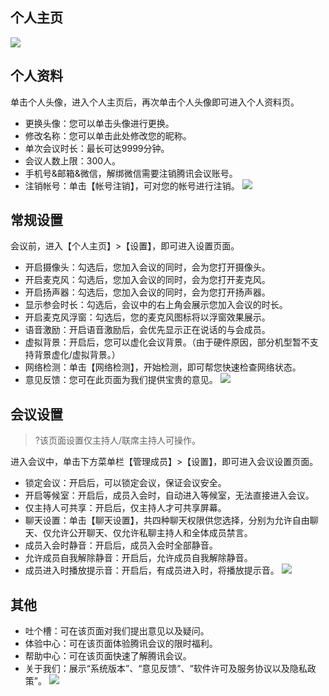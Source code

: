 
## 个人主页
![](https://main.qcloudimg.com/raw/ec5ef6ac84bebb4084656161f46bdc5c.png)


## 个人资料
单击个人头像，进入个人主页后，再次单击个人头像即可进入个人资料页。
- 更换头像：您可以单击头像进行更换。
- 修改名称：您可以单击此处修改您的昵称。
- 单次会议时长：最长可达9999分钟。
- 会议人数上限：300人。
- 手机号&邮箱&微信，解绑微信需要注销腾讯会议账号。
- 注销帐号：单击【帐号注销】，可对您的帐号进行注销。
![](https://main.qcloudimg.com/raw/a71e3f881634d878407629b76e718f15.png)



## 常规设置
会议前，进入【个人主页】>【设置】，即可进入设置页面。
- 开启摄像头：勾选后，您加入会议的同时，会为您打开摄像头。
- 开启麦克风：勾选后，您加入会议的同时，会为您打开麦克风。
- 开启扬声器：勾选后，您加入会议的同时，会为您打开扬声器。
- 显示参会时长：勾选后，会议中的右上角会展示您加入会议的时长。
- 开启麦克风浮窗：勾选后，您的麦克风图标将以浮窗效果展示。
- 语音激励：开启语音激励后，会优先显示正在说话的与会成员。
- 虚拟背景：开启后，您可以虚化会议背景。（由于硬件原因，部分机型暂不支持背景虚化/虚拟背景。）
- 网络检测：单击【网络检测】，开始检测，即可帮您快速检查网络状态。
- 意见反馈：您可在此页面为我们提供宝贵的意见。
![](https://main.qcloudimg.com/raw/ad4c432e4bb389629d62f3ae99e8e754.jpg)



## 会议设置
>?该页面设置仅主持人/联席主持人可操作。

进入会议中，单击下方菜单栏【管理成员】>【设置】，即可进入会议设置页面。
- 锁定会议：开启后，可以锁定会议，保证会议安全。
- 开启等候室：开启后，成员入会时，自动进入等候室，无法直接进入会议。
- 仅主持人可共享：开启后，仅主持人才可共享屏幕。
- 聊天设置：单击【聊天设置】，共四种聊天权限供您选择，分别为允许自由聊天、仅允许公开聊天、仅允许私聊主持人和全体成员禁言。
- 成员入会时静音：开启后，成员入会时全部静音。
- 允许成员自我解除静音：开启后，允许成员自我解除静音。
- 成员进入时播放提示音：开启后，有成员进入时，将播放提示音。
![](https://main.qcloudimg.com/raw/72cf93000652b188bd44304d3a88cc77.png)


## 其他
- 吐个槽：可在该页面对我们提出意见以及疑问。
- 体验中心：可在该页面体验腾讯会议的限时福利。
- 帮助中心：可在该页面快速了解腾讯会议。
- 关于我们：展示“系统版本”、“意见反馈”、“软件许可及服务协议以及隐私政策”。
![](https://main.qcloudimg.com/raw/efe857d506025669cb6f98d655266005.jpg)
